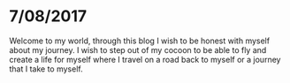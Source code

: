 # 7/08/2017

Welcome to my world, through this blog I wish to be honest with myself about my journey. I wish to step out of my cocoon to be able to fly and create a life for myself where I travel on a road back to myself or a journey that I take to myself.



